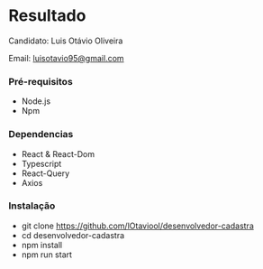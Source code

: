 # Resultado

Candidato: Luis Otávio Oliveira

Email: luisotavio95@gmail.com


### Pré-requisitos
- Node.js
- Npm

### Dependencias
- React & React-Dom
- Typescript
- React-Query
- Axios

### Instalação
- git clone https://github.com/lOtaviool/desenvolvedor-cadastra
- cd desenvolvedor-cadastra
- npm install
- npm run start
